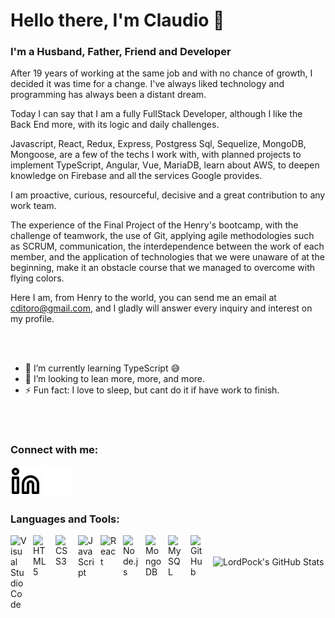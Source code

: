 # Hello there, I'm Claudio 👋 


### I'm a Husband, Father, Friend and Developer

After 19 years of working at the same job and with no chance of growth, I decided it was time for a change. I've always liked technology and programming has always been a distant dream.

Today I can say that I am a fully FullStack Developer, although I like the Back End more, with its logic and daily challenges.

Javascript, React, Redux, Express, Postgress Sql, Sequelize, MongoDB, Mongoose, are a few of the techs I work with, with planned projects to implement TypeScript, Angular, Vue, MariaDB, learn about AWS, to deepen knowledge on Firebase and all the services Google provides.

I am proactive, curious, resourceful, decisive and a great contribution to any work team.

The experience of the Final Project of the Henry's bootcamp, with the challenge of teamwork, the use of Git, applying agile methodologies such as SCRUM, communication, the interdependence between the work of each member, and the application of technologies that we were unaware of at the beginning, make it an obstacle course that we managed to overcome with flying colors.

Here I am, from Henry to the world, you can send me an email at cditoro@gmail.com, and I gladly will answer every inquiry and interest on my profile.

<br />
<br />

- 🌱 I’m currently learning TypeScript 😅
- 👯 I’m looking to lean more, more, and more. 
- ⚡ Fun fact: I love to sleep, but cant do it if have work to finish.
<br />
<br />

### Connect with me:

[![website](./img/linkedin-light.svg)](https://www.linkedin.com/in/claudio-di-toro/#gh-light-mode-only)
[![website](./img/linkedin-dark.svg)](https://www.linkedin.com/in/claudio-di-toro/#gh-dark-mode-only)



### Languages and Tools:

<img align="left" alt="Visual Studio Code" width="26px" src="https://cdn.jsdelivr.net/gh/devicons/devicon/icons/vscode/vscode-original.svg" style="padding-right:10px;" />
<img align="left" alt="HTML5" width="26px" src="https://cdn.jsdelivr.net/gh/devicons/devicon/icons/html5/html5-original.svg" style="padding-right:10px;" />
<img align="left" alt="CSS3" width="26px" src="https://cdn.jsdelivr.net/gh/devicons/devicon/icons/css3/css3-original.svg" style="padding-right:10px;" />
<img align="left" alt="JavaScript" width="26px" src="https://cdn.jsdelivr.net/gh/devicons/devicon/icons/javascript/javascript-original.svg" style="padding-right:10px;" />
<img align="left" alt="React" width="26px" src="https://cdn.jsdelivr.net/gh/devicons/devicon/icons/react/react-original.svg" style="padding-right:10px;" />
<img align="left" alt="Node.js" width="26px" src="https://cdn.jsdelivr.net/gh/devicons/devicon/icons/nodejs/nodejs-original.svg" style="padding-right:10px;" />
<img align="left" alt="MongoDB" width="26px" src="https://cdn.jsdelivr.net/gh/devicons/devicon/icons/mongodb/mongodb-original.svg" style="padding-right:10px;" />
<img align="left" alt="MySQL" width="26px" src="https://cdn.jsdelivr.net/gh/devicons/devicon/icons/mysql/mysql-original.svg" style="padding-right:10px;" />
<img align="left" alt="GitHub" width="26px" src="https://user-images.githubusercontent.com/3369400/139448065-39a229ba-4b06-434b-bc67-616e2ed80c8f.png" style="padding-right:10px;" />


<br />
<br />

  <img align="left" alt="LordPock's GitHub Stats" src="https://github-readme-stats.vercel.app/api?username=lordpock&show_icons=true&hide_border=false&title_color=0c1a25&icon_color=FFE400&bg_color=99acbb&text_color=ffffff&border_color=0c1a25" />


[linkedin]: https://linkedin.com/in/codeSTACKr


<!--
**LordPock/LordPock** is a ✨ _special_ ✨ repository because its `README.md` (this file) appears on your GitHub profile.

Here are some ideas to get you started:

- 🔭 I’m currently working on ...
- 🌱 I’m currently learning ...
- 👯 I’m looking to collaborate on ...
- 🤔 I’m looking for help with ...
- 💬 Ask me about ...
- 📫 How to reach me: ...
- 😄 Pronouns: ...
- ⚡ Fun fact: ...
-->
